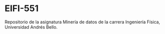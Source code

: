 # EIFI-551
Repositorio de la asignatura Minería de datos de la carrera Ingeniería Física, Universidad Andrés Bello.
